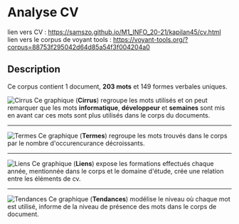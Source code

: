 
Analyse CV
================

lien vers CV : https://samszo.github.io/M1_INFO_20-21/kapilan45/cv.html
lien vers le corpus de voyant tools : https://voyant-tools.org/?corpus=88753f295042d64d85a54f3f004204a0

## Description
Ce corpus contient 1 document, **203 mots** et 149 formes verbales uniques.

![Cirrus](https://samszo.github.io/M1_INFO_20-21/kapilan45/images/cirrus.png)
Ce graphique (**Cirrus**) regroupe les mots utilisés et on peut remarquer que les mots **informatique**, **développeur** et **semaines** sont mis en avant car ces mots sont plus utilisés dans le corps du documents.
****

![Termes](https://samszo.github.io/M1_INFO_20-21/kapilan45/images/termes.png)
Ce graphique (**Termes**) regroupe les mots trouvés dans le corps par le nombre d'occurencurance décroissants. 
****

![Liens](https://samszo.github.io/M1_INFO_20-21/kapilan45/images/liens.png)
Ce graphique (**Liens**) expose les formations effectués chaque année, mentionnée dans le corps et le domaine d'étude, crée une relation entre les éléments de cv.
****

![Tendances](https://samszo.github.io/M1_INFO_20-21/kapilan45/images/tendances.png)
Ce graphique (**Tendances**) modélise le niveau où chaque mot est utilisé, informe de la niveau de présence des mots dans le corps de document. 

